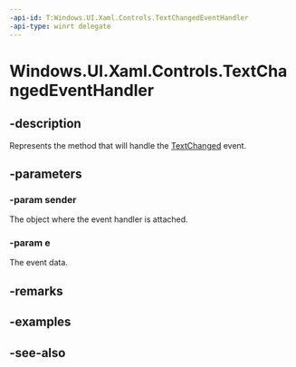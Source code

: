 ```yaml
---
-api-id: T:Windows.UI.Xaml.Controls.TextChangedEventHandler
-api-type: winrt delegate
---
```

<!-- Delegate syntax.
public delegate void TextChangedEventHandler(System.Object sender, Windows.UI.Xaml.Controls.TextChangedEventArgs e)
-->

# Windows.UI.Xaml.Controls.TextChangedEventHandler

## -description

Represents the method that will handle the [TextChanged](textbox_textchanged.md) event.



## -parameters

### -param sender

The object where the event handler is attached.

### -param e

The event data.

## -remarks

## -examples

## -see-also
